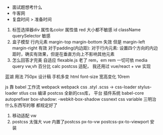 - 面试题想考什么
- 牛客网
- 复盘时间 > 准备时间

1. 标签选择器div 属性名color 属性值 red 大小都不敏感
    id className querySelector 敏感
2. 盒子模型
   行内元素 margin-top margin-bottom 失效
   但是 margin-left  margin-right 有效
   对于padding(内边距): 对于行内元素: 设置四个方向的内边距时，确实有效果，但是在垂直方向上不影响其他元素     
3. 怎么回答才完美
   自适应
   flexable.js 老了
   rem，em
   rem 一切可依
   media query
   vw,vh 
   百分比
   calc
   postcss
   适配， 我还用过 vue/react + vw 实现

  
 蓝湖 用法 750px 设计稿
 手机多变 html font-size 宽高变化
 10rem

 js 靠 babel
 工作流 webpack
 webpack css .styl .scss -> css-loader stylus-loader stlus css 编译
 postcss 全新的css库， 平台 插件系统
 babel-core autoprefixer
 box-shadow: 
 -webkit-box-shadow
 cssnext css variable
 三明治 什么东西写的哪 都规定好了
 1. 移动适配
   vw 
 2. postcss 太强大
   vue 内置了postcss
   px-to-vw
   postcss-px-to-viewport 安装